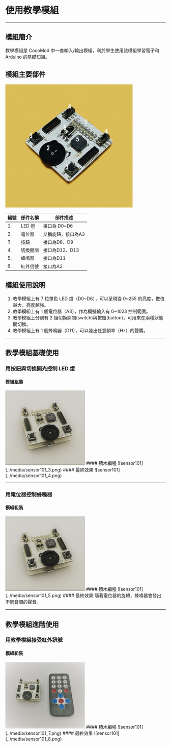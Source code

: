 # 使用教學模組
---
## 模組簡介
教學模組是 CocoMod 中一套輸入/輸出模組，利於學生使用該模組學習電子和 Arduino 的基礎知識。
## 模組主要部件
<img src="../media/sensor101_1.jpg" width="400"/>

| 編號 | 部件名稱 | 部件描述           |
| ---- | -------- | ------------------ |
| 1.   | LED 燈   | 接口為 D0~D6       |
| 2.   | 電位器   | 又稱旋鈕，接口為A3 |
| 3.   | 按鈕     | 接口為D8、D9       |
| 4.   | 切換開關 | 接口為D12、D13     |
| 5.   | 蜂鳴器   | 接口為D11          |
| 6.   | 紅外信號 | 接口為A2           |

## 模組使用說明
1. 教學模組上有 7 粒單色 LED 燈（D0~D6），可以呈現從 0~255 的亮度，數值越大，亮度越強。
2. 教學模組上有 1 個電位器（A3），作為模擬輸入有 0~1023 控制範圍。
3. 教學模組上分別有 2 組切換開關(switch)與按鈕(button)，可用來在兩種狀態間切換。
4. 教學模組上有 1 個蜂鳴器（D11），可以發出任意頻率（Hz）的聲響。

---

## 教學模組基礎使用
### 用按鈕與切換開光控制 LED 燈
#### 模組組裝
<img src="../media/sensor101_2.jpg" width="250"/>
#### 積木編程
![sensor101](../media/sensor101_3.png)
#### 最終效果
![sensor101](../media/sensor101_4.png)

---

### 用電位器控制蜂鳴器
#### 模組組裝
<img src="../media/sensor101_2.jpg" width="250"/>
#### 積木編程
![sensor101](../media/sensor101_5.png)
#### 最終效果
隨著電位器的旋轉，蜂鳴器會發出不同音調的聲音。

---

## 教學模組進階使用
### 用教學模組接受紅外訊號
#### 模組組裝
<img src="../media/sensor101_6.jpg" width="250"/>
#### 積木編程
![sensor101](../media/sensor101_7.png)
#### 最終效果
![sensor101](../media/sensor101_8.png)